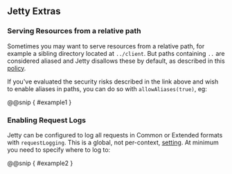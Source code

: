 Jetty Extras
------------

### Serving Resources from a relative path

Sometimes you may want to serve resources from a relative path, for example a sibling directory located at `../client`. But paths containing `..` are considered aliased and Jetty disallows these by default,
as described in this [policy](http://www.eclipse.org/jetty/documentation/current/serving-aliased-files.html).

If you've evaluated the security risks described in the link above and wish to enable aliases in paths, you can do so
with `allowAliases(true)`, eg:

@@snip [ ](../scala/11.scala) { #example1 }

### Enabling Request Logs

Jetty can be configured to log all requests in Common or Extended formats with `requestLogging`. This is a global, not per-context,
[setting](http://www.eclipse.org/jetty/documentation/current/configuring-jetty-request-logs.html).
At minimum you need to specify where to log to:

@@snip [ ](../scala/11.scala) { #example2 }
